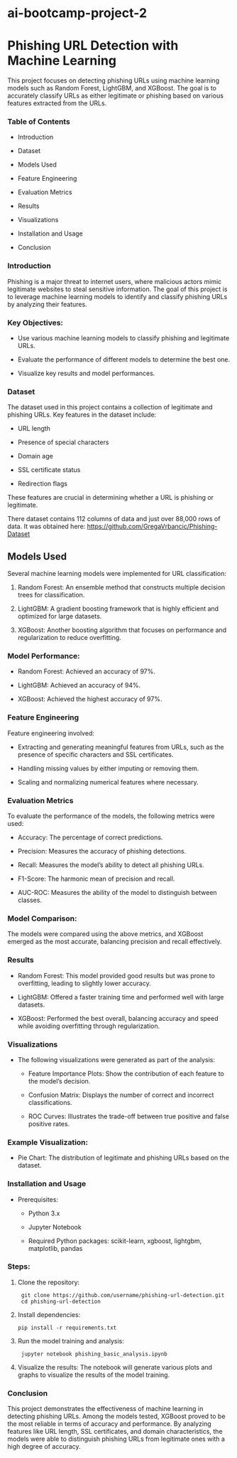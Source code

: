 # ai-bootcamp-project-2

# Phishing URL Detection with Machine Learning

This project focuses on detecting phishing URLs using machine learning models such as Random Forest, LightGBM, and XGBoost. The goal is to accurately classify URLs as either legitimate or phishing based on various features extracted from the URLs.

### Table of Contents

* Introduction

* Dataset

* Models Used

* Feature Engineering

* Evaluation Metrics

* Results

* Visualizations

* Installation and Usage

* Conclusion


### Introduction

Phishing is a major threat to internet users, where malicious actors mimic legitimate websites to steal sensitive information. The goal of this project is to leverage machine learning models to identify and classify phishing URLs by analyzing their features.

### Key Objectives:

* Use various machine learning models to classify phishing and legitimate URLs.

* Evaluate the performance of different models to determine the best one.

* Visualize key results and model performances.

### Dataset

The dataset used in this project contains a collection of legitimate and phishing URLs. Key features in the dataset include:

* URL length  

* Presence of special characters

* Domain age

* SSL certificate status

* Redirection flags

These features are crucial in determining whether a URL is phishing or legitimate.

There dataset contains 112 columns of data and just over 88,000 rows of data. It was obtained here: https://github.com/GregaVrbancic/Phishing-Dataset


## Models Used

Several machine learning models were implemented for URL classification:

1)  Random Forest: An ensemble method that constructs multiple decision trees for classification.

2)  LightGBM: A gradient boosting framework that is highly efficient and optimized for large datasets.

3)  XGBoost: Another boosting algorithm that focuses on performance and regularization to reduce overfitting.

### Model Performance:

* Random Forest: Achieved an accuracy of 97%.

* LightGBM: Achieved an accuracy of 94%.

* XGBoost: Achieved the highest accuracy of 97%.

### Feature Engineering

Feature engineering involved:

 * Extracting and generating meaningful features from URLs, such as the presence of specific characters and SSL certificates.

 * Handling missing values by either imputing or removing them.

 * Scaling and normalizing numerical features where necessary.

### Evaluation Metrics

To evaluate the performance of the models, the following metrics were used:

* Accuracy: The percentage of correct predictions.

* Precision: Measures the accuracy of phishing detections.

* Recall: Measures the model’s ability to detect all phishing URLs.

* F1-Score: The harmonic mean of precision and recall.

* AUC-ROC: Measures the ability of the model to distinguish between classes.

### Model Comparison:

The models were compared using the above metrics, and XGBoost emerged as the most accurate, balancing precision and recall effectively.

### Results

* Random Forest: This model provided good results but was prone to overfitting, leading to slightly lower accuracy.

* LightGBM: Offered a faster training time and performed well with large datasets.

* XGBoost: Performed the best overall, balancing accuracy and speed while avoiding overfitting through regularization.

### Visualizations

* The following visualizations were generated as part of the analysis:

    * Feature Importance Plots: Show the contribution of each feature to the model’s decision.

    * Confusion Matrix: Displays the number of correct and incorrect classifications.

    * ROC Curves: Illustrates the trade-off between true positive and false positive rates.

### Example Visualization:

* Pie Chart: The distribution of legitimate and phishing URLs based on the dataset.

### Installation and Usage

* Prerequisites:

    * Python 3.x

    * Jupyter Notebook

    * Required Python packages: scikit-learn, xgboost, lightgbm, matplotlib, pandas

### Steps:

1) Clone the repository:

        git clone https://github.com/username/phishing-url-detection.git
        cd phishing-url-detection

    
 2) Install dependencies:

        pip install -r requirements.txt

3) Run the model training and analysis:

        jupyter notebook phishing_basic_analysis.ipynb

4) Visualize the results: The notebook will generate various plots and graphs to visualize the results of the model training.

### Conclusion

This project demonstrates the effectiveness of machine learning in detecting phishing URLs. Among the models tested, XGBoost proved to be the most reliable in terms of accuracy and performance. By analyzing features like URL length, SSL certificates, and domain characteristics, the models were able to distinguish phishing URLs from legitimate ones with a high degree of accuracy.

